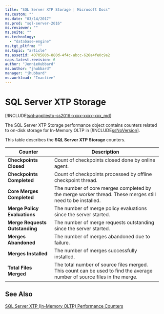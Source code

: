 ```yaml
---
title: "SQL Server XTP Storage | Microsoft Docs"
ms.custom: ""
ms.date: "03/14/2017"
ms.prod: "sql-server-2016"
ms.reviewer: ""
ms.suite: ""
ms.technology: 
  - "database-engine"
ms.tgt_pltfrm: ""
ms.topic: "article"
ms.assetid: 4070580b-880d-4f4c-abcc-626a4fe0c9a2
caps.latest.revision: 6
author: "JennieHubbard"
ms.author: "jhubbard"
manager: "jhubbard"
ms.workload: "Inactive"
---
```

# SQL Server XTP Storage
[!INCLUDE[tsql-appliesto-ss2016-xxxx-xxxx-xxx_md](../../includes/tsql-appliesto-ss2016-xxxx-xxxx-xxx-md.md)]

  The SQL Server XTP Storage performance object contains counters related to on-disk storage for In-Memory OLTP in [!INCLUDE[ssNoVersion](../../includes/ssnoversion-md.md)].  
  
 This table describes the **SQL Server XTP Storage** counters.  
  
|Counter|Description|  
|-------------|-----------------|  
|**Checkpoints Closed**|Count of checkpoints closed done by online agent.|  
|**Checkpoints Completed**|Count of checkpoints processed by offline checkpoint thread.|  
|**Core Merges Completed**|The number of core merges completed by the merge worker thread. These merges still need to be installed.|  
|**Merge Policy Evaluations**|The number of merge policy evaluations since the server started.|  
|**Merge Requests Outstanding**|The number of merge requests outstanding since the server started.|  
|**Merges Abandoned**|The number of merges abandoned due to failure.|  
|**Merges Installed**|The number of merges successfully installed.|  
|**Total Files Merged**|The total number of source files merged. This count can be used to find the average number of source files in the merge.|  
  
## See Also  
 [SQL Server XTP &#40;In-Memory OLTP&#41; Performance Counters](../../relational-databases/performance-monitor/sql-server-xtp-in-memory-oltp-performance-counters.md)  
  
  
